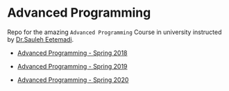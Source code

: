 # Advanced Programming
Repo for the amazing `Advanced Programming` Course in university instructed by [Dr.Sauleh Eetemadi](https://sauleh.github.io).

* [Advanced Programming - Spring 2018](https://sauleh.github.io/ds97/)

* [Advanced Programming - Spring 2019](http://sauleh.github.io/ap97/)

* [Advanced Programming - Spring 2020](http://sauleh.github.io/ap98/)
